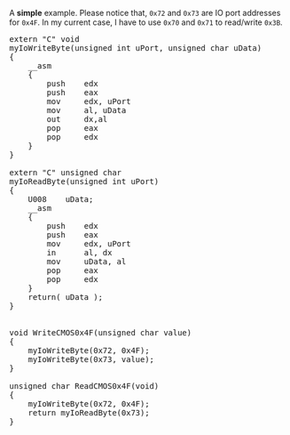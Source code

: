 A <strong>simple</strong> example. Please notice that, <code>0x72</code> and <code>0x73</code> are IO port addresses for <code>0x4F</code>. In my current case, I have to use <code>0x70</code> and <code>0x71</code> to read/write <code>0x3B</code>.

<pre name="code" class="c">
extern "C" void
myIoWriteByte(unsigned int uPort, unsigned char uData)
{
    __asm
    {
        push    edx
        push    eax
        mov     edx, uPort
        mov     al, uData
        out     dx,al
        pop     eax
        pop     edx
    }
}

extern "C" unsigned char
myIoReadByte(unsigned int uPort)
{
    U008    uData;
    __asm
    {
        push    edx
        push    eax
        mov     edx, uPort
        in      al, dx
        mov     uData, al
        pop     eax
        pop     edx
    }
    return( uData );
}


void WriteCMOS0x4F(unsigned char value)
{
    myIoWriteByte(0x72, 0x4F);
    myIoWriteByte(0x73, value);
}

unsigned char ReadCMOS0x4F(void)
{
    myIoWriteByte(0x72, 0x4F);
    return myIoReadByte(0x73);
}
</pre>

